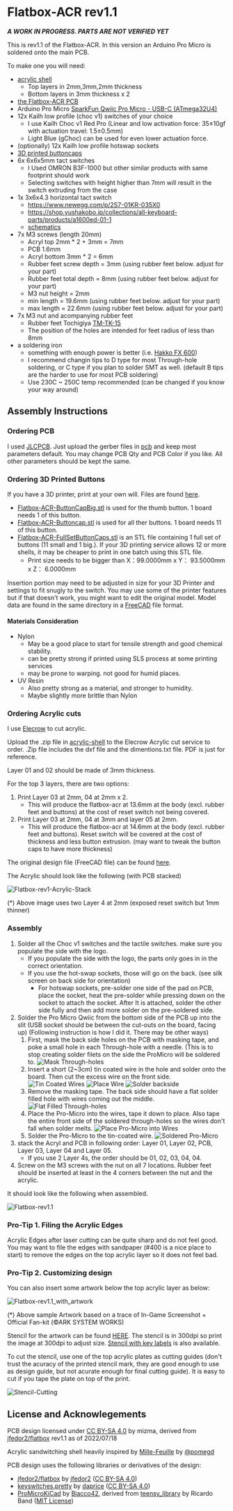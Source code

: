 # Flatbox-ACR rev1.1

_**A WORK IN PROGRESS.  PARTS ARE NOT VERIFIED YET**_

This is rev1.1 of the Flatbox-ACR. In this version an Arduino Pro Micro is soldered onto the main PCB.

To make one you will need:

* [acrylic shell](acrylic-shell)
    * Top layers in 2mm,3mm,2mm thickness
    * Bottom layers in 3mm thickness x 2
* [the Flatbox-ACR PCB](pcb)
* Arduino Pro Micro [SparkFun Qwiic Pro Micro - USB-C (ATmega32U4)](https://www.sparkfun.com/products/15795)
* 12x Kailh low profile (choc v1) switches of your choice
    * I use Kailh Choc v1 Red Pro (Linear and low activation force: 35±10gf with actuation travel: 1.5±0.5mm)
    * Light Blue (gChoc) can be used for even lower actuation force.
* (optionally) 12x Kailh low profile hotswap sockets
* [3D printed buttoncaps](../3d-printed-buttoncaps)
* 6x 6x6x5mm tact switches
    * I Used OMRON B3F-1000 but other similar products with same footprint should work
    * Selecting switches with height higher than 7mm will result in the switch extruding from the case
* 1x 3x6x4.3 horizontal tact switch
    * https://www.newegg.com/p/2S7-01KR-035X0
    * https://shop.yushakobo.jp/collections/all-keyboard-parts/products/a1600ed-01-1
    * [schematics](images/tactile-switch_3x6x4.3.jpg)
* 7x M3 screws (length 20mm)
    * Acryl top 2mm * 2 + 3mm = 7mm
    * PCB 1.6mm
    * Acryl bottom 3mm * 2 = 6mm
    * Rubber feet screw depth = 3mm (using rubber feet below.  adjust for your part)
    * Rubber feet total depth = 8mm (using rubber feet below.  adjust for your part)
    * M3 nut height = 2mm
    * min length = 19.6mm (using rubber feet below.  adjust for your part)
    * max length = 22.6mm (using rubber feet below.  adjust for your part)
* 7x M3 nut and acompanying rubber feet
    * Rubber feet Tochigiya [TM-TK-15](https://www.monotaro.com/p/0933/2486/?displayId=5)
    * The position of the holes are intended for feet radius of less than 8mm
* a soldering iron
    * something with enough power is better 
      (i.e. [Hakko FX 600](https://www.hakko.com/japan/products/hakko_fx600_set.html))
    * I recommend changin tips to D type for most Through-hole soldering, or C type if you plan to
      solder SMT as well. (default B tips are the harder to use for most PCB soldering)
    * Use 230C ~ 250C temp recommended (can be changed if you know your way around)

## Assembly Instructions

### Ordering PCB

I used [JLCPCB](https://jlcpcb.com/).  Just upload the gerber files in [pcb](pcb) and keep most parameters default.
You may change PCB Qty and PCB Color if you like.  All other parameters should be kept the same.

### Ordering 3D Printed Buttons

If you have a 3D printer, print at your own will.  Files are found [here](../3d-printed-buttoncaps/).

* [Flatbox-ACR-ButtonCapBig.stl](../3d-printed-buttoncaps/Flatbox-ACR-ButtonCapBig.stl) 
  is used for the thumb button. 1 board needs 1 of this button.
* [Flatbox-ACR-Buttoncap.stl](../3d-printed-buttoncaps/Flatbox-ACR-ButtonCapBig.stl) is used for all ther buttons.
  1 board needs 11 of this button.
* [Flatbox-ACR-FullSetButtonCaps.stl](../3d-printed-buttoncaps/Flatbox-ACR-FullSetButtonCaps.stl) is an STL file 
  containing 1 full set of buttons (11 small and 1 big.).  If your 3D printing service allows 12 or more shells,
  it may be cheaper to print in one batch using this STL file.
    * Print size needs to be bigger than X：99.0000mm x Y： 93.5000mm x Z： 6.0000mm

Insertion portion may need to be adjusted in size for your 3D Printer and settings to fit snugly to the switch.
You may use some of the printer features but if that doesn't work, you might want to edit the original model.
Model data are found in the same directory in a [FreeCAD](https://www.freecadweb.org/) file format.

#### Materials Consideration

* Nylon
    * May be a good place to start for tensile strength and good chemical stability.
    * can be pretty strong if printed using SLS process at some printing services
    * may be prone to warping.  not good for humid places.
* UV Resin
    * Also pretty strong as a material, and stronger to humidity.
    * Maybe slightly more brittle than Nylon

### Ordering Acrylic cuts

I use [Elecrow](https://www.elecrow.com/acrylic-cutting.html) to cut acrylic.

Upload the .zip file in [acrylic-shell](acrylic-shell/) to the Elecrow Acrylic cut service to order.
.Zip file includes the dxf file and the dimentions.txt file.  PDF is just for reference.

Layer 01 and 02 should be made of 3mm thickness.

For the top 3 layers, there are two options:

1. Print Layer 03 at 2mm, 04 at 2mm x 2.
    * This will produce the flatbox-acr at 13.6mm at the body (excl. rubber feet and buttons) at the cost of reset 
      switch not being covered.
2. Print Layer 03 at 2mm, 04 at 3mm and layer 05 at 2mm.
    * This will produce the flatbox-acr at 14.6mm at the body (excl. rubber feet and buttons).  Reset switch will 
      be covered at the cost of thickness and less button extrusion. (may want to tweak the button caps to have 
      more thickness)

The original design file (FreeCAD file) can be found [here](./design_data/acryl-design/).

The Acrylic should look like the following (with PCB stacked)

![Flatbox-rev1-Acrylic-Stack](images/Flatbox-rev1.1-Acrylic-Stack.jpg)

(*) Above image uses two Layer 4 at 2mm (exposed reset switch but 1mm thinner)

### Assembly

1. Solder all the Choc v1 switches and the tactile switches.  make sure you populate the side with the logo.
    * If you populate the side with the logo, the parts only goes in in the correct orientation.
    * If you use the hot-swap sockets, those will go on the back. (see silk screen on back side for orientation)
        * For hotswap sockets, pre-solder one side of the pad on PCB, place the socket, heat the pre-solder while
          pressing down on the socket to attach the socket.  After It is attached, solder the other side fully
          and then add more solder on the pre-soldered side.
2. Solder the Pro Micro Qwiic from the bottom side of the PCB up into the slit (USB socket should be between
   the cut-outs on the board, facing up) (Following instruction is how I did it.  There may be other ways)
    1.  First, mask the back side holes on the PCB with masking tape, and poke a small hole in each Through-hole
        with a needle. (This is to stop creating solder filets on the side the ProMicro will be soldered to.
        ![Mask Through-holes](images/Soldering-1.jpg)
    2. Insert a short (2~3cm) tin coated wire in the hole and solder onto the board.  Then cut the excess wire
       on the front side.
       ![Tin Coated Wires](images/Soldering-2.jpg)
       ![Place Wire](images/Soldering-3.jpg)
       ![Solder backside](images/Soldering-4.jpg)
    3. Remove the masking tape.  The back side should have a flat solder filled hole with wires coming out 
       the middle.
       ![Flat Filled Through-holes](images/Soldering-5.jpg)
    4. Place the Pro-Micro into the wires, tape it down to place.  Also tape the entire front side of 
       the soldered through-holes so the wires don't fall when solder melts.
       ![Place Pro-Micro into Wires](images/Soldering-6.jpg)
    5. Solder the Pro-Micro to the tin-coated wire.
       ![Soldered Pro-Micro](images/Soldering-7.jpg)
3. stack the Acryl and PCB in following order: Layer 01, Layer 02, PCB, Layer 03, Layer 04 and Layer 05.
    * If you use 2 Layer 4s, the order should be 01, 02, 03, 04, 04.
4. Screw on the M3 screws with the nut on all 7 locations.  Rubber feet should be inserted at least in the 4 
   corners between the nut and the acrylic.

It should look like the following when assembled.

![Flatbox-rev1.1](images/Flatbox-rev1.1-bare.jpg)

### Pro-Tip 1. Filing the Acrylic Edges

Acrylic Edges after laser cutting can be quite sharp and do not feel good.
You may want to file the edges with sandpaper (#400 is a nice place to start) to remove the edges 
on the top acrylic layer so it does not feel bad.

### Pro-Tip 2. Customizing design

You can also insert some artwork below the top acrylic layer as below:

![Flatbox-rev1.1_with_artwork](images/Flatbox-rev1.1-withFanArt.jpg)

(*) Above sample Artwork based on a trace of In-Game Screenshot + Official Fan-kit (©ARK SYSTEM WORKS)

Stencil for the artwork can be found [HERE](images/Flatbox-ACR-Stencil_300dpi.png).  The stencil is in
300dpi so print the image at 300dpi to adjust size. [Stencil with key labels](images/Flatbox-ACR-Stencil_with_key_label_300dpi.png)
is also available.

To cut the stencil, use one of the top acrylic plates as cutting guides (don't trust the acuracy
of the printed stencil mark, they are good enough to use as design guide, but not acurate enough for 
final cutting guide).  It is easy to cut if you tape the plate on top of the print.

![Stencil-Cutting](images/Stencil-Cutting.jpg)

## License and Acknowlegements

PCB design licensed under [CC BY-SA 4.0](https://creativecommons.org/licenses/by-sa/4.0/) by mizma, derived from
[jfedor2/flatbox](https://github.com/jfedor2/flatbox) rev1.1 as of 2022/07/18

Acrylic sandwitching shell heavily inspired by [Mille-Feuille](https://pomegd.booth.pm/items/2685530) 
by [@pomegd](https://twitter.com/pomegd)

PCB design uses the following libraries or derivatives of the design:

* [jfedor2/flatbox](https://github.com/jfedor2/flatbox) by [jfedor2](https://github.com/jfedor2) ([CC BY-SA 4.0](https://creativecommons.org/licenses/by-sa/4.0/))
* [keyswitches.pretty](https://github.com/daprice/keyswitches.pretty) by [daprice](https://github.com/daprice) ([CC BY-SA 4.0](https://creativecommons.org/licenses/by-sa/4.0/))
* [ProMicroKiCad](https://github.com/Biacco42/ProMicroKiCad) by [Biacco42](https://github.com/Biacco42), derived from [teensy\_library](https://github.com/XenGi/teensy_library) by Ricardo Band ([MIT License](https://opensource.org/licenses/mit-license.php))
